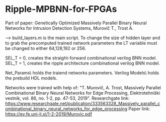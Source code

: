 # Ripple-MPBNN-for-FPGAs

Part of paper: Genetically Optimized Massively Parallel Binary Neural Networks for Intrusion Detection Systems, Murovič T., Trost A.

--> build_layers.m is the main script.
To change the size of hidden layer and to grab the precomputed trained network parameters the LT variable must be changed to either 64,128,192 or 256.

SEL_T = 0, creates the straight-forward combinational verilog BNN model.
SEL_T = 1, creates the ripple architecture combinational verilog BNN model.

Net_Params\ holds the traiend networks parameters.
Verilog Models\ holds the prebuild HDL models.


Networks were trained with help of: "T. Murovič, A. Trost, Massively Parallel Combinational Binary Neural Networks for Edge Processing, Elektrotehniški vestnik, vol. 86, no. 1-2, pp. 47-53, 2019".
Researchgate link: https://www.researchgate.net/publication/333563328_Massively_parallel_combinational_binary_neural_networks_for_edge_processing
Paper link: https://ev.fe.uni-lj.si/1-2-2019/Murovic.pdf
